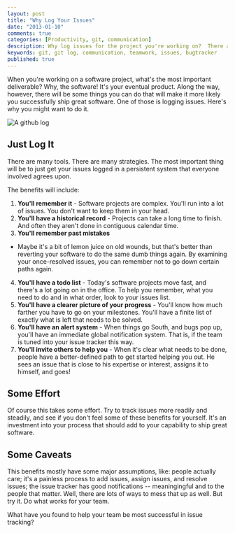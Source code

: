 ```yaml
---
layout: post
title: "Why Log Your Issues"
date: "2013-01-10"
comments: true
categories: [Productivity, git, communication]
description: Why log issues for the project you're working on?  There are many reasons.  Here are a few.
keywords: git, git log, communication, teamwork, issues, bugtracker
published: true
---
```


When you're working on a software project, what's the most important deliverable?  Why, the software!  It's your eventual product.  Along the way, however, there will be some things you can do that will make it more likely you successfully ship great software. One of those is logging issues.  Here's why you might want to do it.

![A github log](http://i.imgur.com/QNf1k.jpg)

<!--more-->

## Just Log It

There are many tools.  There are many strategies.  The most important thing will be to just get your issues logged in a persistent system that everyone involved agrees upon.

The benefits will include:

1. **You'll remember it** - Software projects are complex.  You'll run into a lot of issues.  You don't want to keep them in your head.
2. **You'll have a historical record** - Projects can take a long time to finish.  And often they aren't done in contiguous calendar time.  
3. **You'll remember past mistakes**
 - Maybe it's a bit of lemon juice on old wounds, but that's better than reverting your software to do the same dumb things again.  By examining your once-resolved issues, you can remember not to go down certain paths again.
4. **You'll have a todo list** - Today's software projects move fast, and there's a lot going on in the office.  To help you remember, what you need to do and in what order, look to your issues list.
5. **You'll have a clearer picture of your progress** - You'll know how much farther you have to go on your milestones.  You'll have a finite list of exactly what is left that needs to be solved.
6. **You'll have an alert system** - When things go South, and bugs pop up, you'll have an immediate global notification system.  That is, if the team is tuned into your issue tracker this way.
7. **You'll invite others to help you** - When it's clear what needs to be done, people have a better-defined path to get started helping you out.  He sees an issue that is close to his expertise or interest, assigns it to himself, and goes!

## Some Effort

Of course this takes some effort.  Try to track issues more readily and steadily, and see if you don't feel some of these benefits for yourself.  It's an investment into your process that should add to your capability to ship great software.

## Some Caveats

This benefits mostly have some major assumptions, like: people actually care; it's a painless process to add issues, assign issues, and resolve issues; the issue tracker has good notifications -- meaningingful and to the people that matter.  Well, there are lots of ways to mess that up as well.  But try it.  Do what works for your team.  

What have you found to help your team be most successful in issue tracking?
